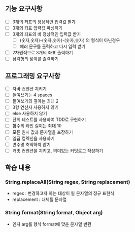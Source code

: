 ## 기능 요구사항

- [ ] 3개의 좌표의 정상적인 입력값 받기
- [ ] 3개의 좌표 입력값 파싱하기
- [ ] 3개의 좌표의 비 정상적인 입력값 받기
  - [ ] (숫자,숫자)-(숫자,숫자)-(숫자,숫자) 의 형식이 아닌경우
  - [ ] 에러 문구를 출력하고 다시 입력 받기
- [ ] 2차원적으로 3개의 좌표 출력하기
- [ ] 삼각형의 넓이를 출력하기

## 프로그래밍 요구사항

- [ ] 자바 컨벤션 지키기
- [ ] 들여쓰기는 4 spaces
- [ ] 들여쓰기의 깊이는 최대 2
- [ ] 3항 연산자 사용하지 않기
- [ ] else 사용하지 않기
- [ ] 단위 테스트를 사용하여 TDD로 구현하기
- [ ] 함수의 라인 길이는 최대 10
- [ ] 모든 원시 값과 문자열을 포장하기
- [ ] 일급 컬렉션을 사용하기
- [ ] 변수명 축약하지 않기
- [ ] 커밋 컨벤션을 지키고, 의미있는 커밋로그 작성하기

## 학습 내용

### String.replaceAll(String regex, String replacement)

- regex : 변경하고자 하는 대상이 될 문자열의 정규 표현식
- replacement : 대체될 문자열

### String.format(String format, Object arg)

- 인자 arg를 형식 format에 맞춘 문자열 반환